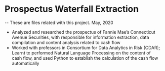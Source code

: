 # Prospectus Waterfall Extraction
-- These are files related with this project.   May, 2020

* Analyzed and researched the prospectus of Fannie Mae’s Connecticut Avenue Securities, with responsible for information extraction, data compilation and content analysis related to cash flow
* Worked with professors in Consortium for Data Analytics in Risk (CDAR); Learnt to performed Natural Language Processing on the content of cash flow, and used Python to establish the calculation of the cash flow automatically
